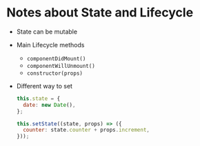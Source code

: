 # Notes about State and Lifecycle

- State can be mutable
- Main Lifecycle methods
  - `componentDidMount()`
  - `componentWillUnmount()`
  - `constructor(props)`
- Different way to set

  ```js
  this.state = {
    date: new Date(),
  };
  ```

  ```js
  this.setState((state, props) => ({
    counter: state.counter + props.increment,
  }));
  ```
